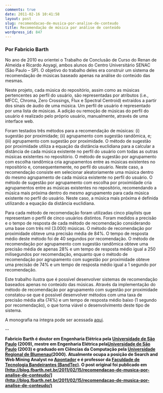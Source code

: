 ```yaml
---
comments: true
date: 2011-02-16 10:41:58
layout: post
slug: recomendacao-de-musica-por-analise-de-conteudo
title: Recomendação de música por análise de conteúdo
wordpress_id: 847
---
```


### Por Fabrício Barth


No ano de 2010 eu orientei o Trabalho de Conclusão de Curso do Renan de Almeida e Ricardo Aoyagi, ambos alunos do Centro Universitário SENAC (São Paulo – SP). O objetivo do trabalho deles era construir um sistema de recomendação de músicas baseado apenas na análise do conteúdo das mesmas.

Neste projeto, cada música do repositório, assim como as músicas pertencentes ao perfil do usuário, são representadas por atributos (i.e., MFCC, Chroma, Zero Crossings, Flux e Spectral Centroid) extraídos a partir dos sinais de áudio de uma música. Um perfil de usuário é representado por uma lista de músicas. A adição ou remoção de músicas do perfil do usuário é realizado pelo próprio usuário, manualmente, através de uma interface web.

Foram testados três métodos para a recomendação de músicas: (i) sugestão por proximidade; (ii) agrupamento com sugestão randômica, e; (iii) agrupamento com sugestão por proximidade. O método de sugestão por proximidade utiliza a equação da distância euclidiana para a calcular a distância de cada música existente no perfil do usuário com todas as outras músicas existentes no repositório. O método de sugestão por agrupamento com escolha randômica cria agrupamentos entre as músicas existentes no repositório e, consequentemente, no perfil do usuário. Neste caso, a recomendação consiste em selecionar aleatoriamente uma música dentro do mesmo agrupamento de cada música existente no perfil do usuário. O método de sugestão por agrupamento com escolha por proximidade cria agrupamentos entre as músicas existentes no repositório, recomendando a música mais próxima dentro do mesmo agrupamento para cada música existente no perfil do usuário. Neste caso, a música mais próxima é definida utilizando a equação da distância euclidiana.

Para cada método de recomendação foram utilizadas cinco playlists que representam o perfil de cinco usuários distintos. Foram medidos a precisão e o tempo de resposta de cada método de recomendação considerando uma base com três mil (3.000) músicas. O método de recomendação por proximidade obteve uma precisão média de 84%. O tempo de resposta médio deste método foi de 40 segundos por recomendação. O método de recomendação por agrupamento com sugestão randômica obteve uma precisão média de apenas 28% e um tempo de resposta médio igual a 250 milisegundos por recomendação, enquanto que o método de recomendação por agrupamento com sugestão por proximidade obteve uma precisão de 74% e um tempo de resposta médio igual a 1 segundo por recomendação.

Este trabalho ilustra que é possível desenvolver sistemas de recomendação baseados apenas no conteúdo das músicas. Através da implementação do método de recomendação por agrupamento com sugestão por proximidade constatou-se que é possível desenvolver métodos com uma taxa de precisão média alta (74%) e um tempo de resposta médio baixo (1 segundo por recomendação), o que torna viável o desenvolvimento deste tipo de sistema.

A monografia na íntegra pode ser acessada [aqui](http://fbarth.net.br/docs/tccs/recomendacaoMusicas-2010.pdf).

--

**Fabricio Barth é doutor em Engenharia Elétrica pela [Universidade de São Paulo](http://www.knoma.pcs.usp.br/) (2009), mestre em Engenharia Elétrica pela[Universidade de São Paulo](http://www.knoma.pcs.usp.br/) (2003) e graduado em Ciências da Computação pela [Universidade Regional de Blumenau](http://www.inf.furb.br/)(2000). Atualmente ocupa a posição de Search and Web Mining Analyst no [Apontador](http://www.apontador.com/) e é professor da [Faculdade de Tecnologia Bandeirantes (BandTec)](http://www.bandtec.com.br/). O post original foi publicado em [http://blog.fbarth.net.br/2011/02/15/recomendacao-de-musica-por-analise-de-conteudo/](http://blog.fbarth.net.br/2011/02/15/recomendacao-de-musica-por-analise-de-conteudo/)**
